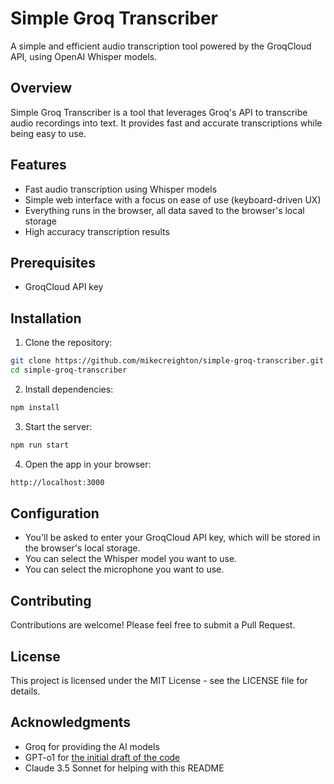 # Simple Groq Transcriber

A simple and efficient audio transcription tool powered by the GroqCloud API, using OpenAI Whisper models.

## Overview

Simple Groq Transcriber is a tool that leverages Groq's API to transcribe audio recordings into text. It provides fast and accurate transcriptions while being easy to use.

## Features

- Fast audio transcription using Whisper models
- Simple web interface with a focus on ease of use (keyboard-driven UX)
- Everything runs in the browser, all data saved to the browser's local storage
- High accuracy transcription results

## Prerequisites

- GroqCloud API key

## Installation

1. Clone the repository:
```bash
git clone https://github.com/mikecreighton/simple-groq-transcriber.git
cd simple-groq-transcriber
```

2. Install dependencies:
```bash
npm install
```

3. Start the server:
```bash
npm run start
```

4. Open the app in your browser:
```bash
http://localhost:3000
```

## Configuration

- You'll be asked to enter your GroqCloud API key, which will be stored in the browser's local storage.
- You can select the Whisper model you want to use.
- You can select the microphone you want to use.

## Contributing

Contributions are welcome! Please feel free to submit a Pull Request.

## License

This project is licensed under the MIT License - see the LICENSE file for details.

## Acknowledgments

- Groq for providing the AI models
- GPT-o1 for [the initial draft of the code](https://chatgpt.com/share/676489b5-efa0-8012-a490-3351616b7867)
- Claude 3.5 Sonnet for helping with this README
